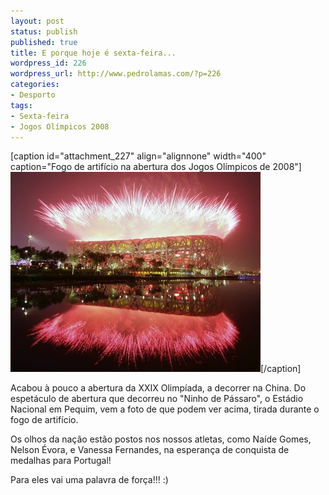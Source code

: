 ```yaml
---
layout: post
status: publish
published: true
title: E porque hoje é sexta-feira...
wordpress_id: 226
wordpress_url: http://www.pedrolamas.com/?p=226
categories:
- Desporto
tags:
- Sexta-feira
- Jogos Olímpicos 2008
---
```

[caption id="attachment\_227" align="alignnone" width="400" caption="Fogo de artifício na abertura dos Jogos Olímpicos de 2008"]![Fogo de artifício na abertura dos Jogos Olímpicos de 2008](/wp-content/uploads/2008/08/2008-olympics-china.jpg "Jogos Olímpicos de 2008")[/caption]

Acabou à pouco a abertura da XXIX Olimpíada, a decorrer na China. Do espetáculo de abertura que decorreu no "Ninho de Pássaro", o Estádio Nacional em Pequim, vem a foto de que podem ver acima, tirada durante o fogo de artifício.

Os olhos da nação estão postos nos nossos atletas, como Naíde Gomes, Nelson Évora, e Vanessa Fernandes, na esperança de conquista de medalhas para Portugal!

Para eles vai uma palavra de força!!! :)
